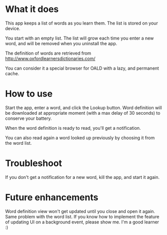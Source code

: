 # What it does

This app keeps a list of words as you learn them. The list is stored on your device.

You start with an empty list. The list will grow each time you enter a new word, and will be removed when you uninstall the app.

The definition of words are retrieved from http://www.oxfordlearnersdictionaries.com/

You can consider it a special browser for OALD with a lazy, and permanent cache.

# How to use

Start the app, enter a word, and click the Lookup button. Word definition will be downloaded at appropriate moment (with a max delay of 30 seconds) to conserve your battery.

When the word definition is ready to read, you'll get a notification.

You can also read again a word looked up previously by choosing it from the word list.

# Troubleshoot

If you don't get a notification for a new word, kill the app, and start it again.

# Future enhancements

Word definition view won't get updated until you close and open it again. Same problem with the word list. If you know how to implement the feature of updating UI on a background event, please show me. I'm a good learner :)
